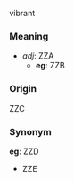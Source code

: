 vibrant
### Meaning
+ _adj_: ZZA
    + __eg__: ZZB

### Origin

ZZC

### Synonym

__eg__: ZZD

+ ZZE


